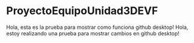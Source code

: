 # ProyectoEquipoUnidad3DEVF
Hola,  esta es la prueba para mostrar como funciona github desktop!
Hola, estoy realizando una prueba para mostrar cambios en github desktop!